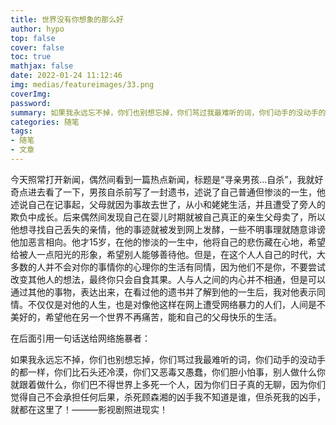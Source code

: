 ```yaml
---
title: 世界没有你想象的那么好
author: hypo
top: false
cover: false
toc: true
mathjax: false
date: 2022-01-24 11:12:46
img: medias/featureimages/33.png
coverImg:
password:
summary: 如果我永远忘不掉，你们也别想忘掉，你们骂过我最难听的词，你们动手的没动手的都一样，你们比石头还冷漠，你们又恶毒又愚蠢，你们胆小怕事，别人做什么你就跟着做什么，你们巴不得世界上多死一个人，因为你们日子真的无聊，因为你们觉得自己不会承担任何后果，杀死顾森湘的凶手我不知道是谁，但杀死我的凶手，就都在这里了！
categories: 随笔
tags:
- 随笔
- 文章
---
```

今天照常打开新闻，偶然间看到一篇热点新闻，标题是“寻亲男孩...自杀”，我就好奇点进去看了一下，男孩自杀前写了一封遗书，述说了自己普通但惨淡的一生，他述说自己在记事起，父母就因为事故去世了，从小和姥姥生活，并且遭受了旁人的欺负中成长。后来偶然间发现自己在婴儿时期就被自己真正的亲生父母卖了，所以他想寻找自己丢失的亲情，他的事迹就被发到网上发酵，一些不明事理就随意诽谤他加恶言相向。他才15岁，在他的惨淡的一生中，他将自己的悲伤藏在心地，希望给被人一点阳光的形象，希望别人能够善待他。但是，在这个人人自己的时代，大多数的人并不会对你的事情你的心理你的生活有同情，因为他们不是你，不要尝试改变其他人的想法，最终你只会自食其果。人与人之间的内心并不相通，但是可以通过其他的事物，表达出来，在看过他的遗书并了解到他的一生后，我对他表示同情。不仅仅是对他的人生，也是对像他这样在网上遭受网络暴力的人们，人间是不美好的，希望他在另一个世界不再痛苦，能和自己的父母快乐的生活。

在后面引用一句话送给网络施暴者：

如果我永远忘不掉，你们也别想忘掉，你们骂过我最难听的词，你们动手的没动手的都一样，你们比石头还冷漠，你们又恶毒又愚蠢，你们胆小怕事，别人做什么你就跟着做什么，你们巴不得世界上多死一个人，因为你们日子真的无聊，因为你们觉得自己不会承担任何后果，杀死顾森湘的凶手我不知道是谁，但杀死我的凶手，就都在这里了！———影视剧照进现实！